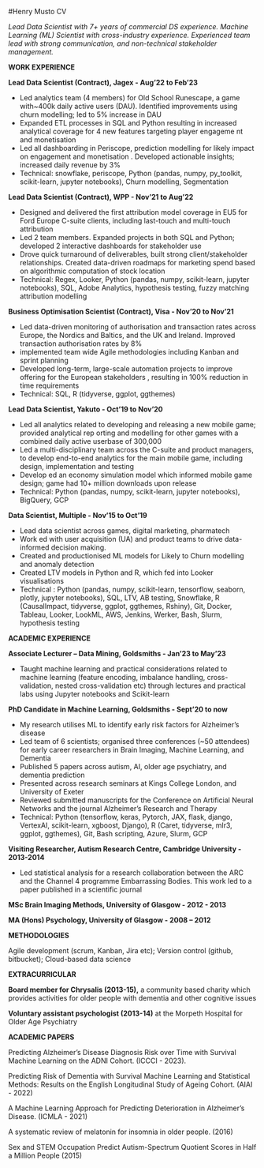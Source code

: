 #Henry Musto CV 

*Lead Data Scientist with 7+ years of commercial DS experience. Machine Learning (ML) Scientist with cross-industry experience.  Experienced team lead with strong communication, and  non-technical stakeholder management.*

**WORK EXPERIENCE**

**Lead Data Scientist (Contract),  Jagex - Aug’22 to Feb’23**

- Led analytics team (4 members) for Old School Runescape, a game with~400k daily active users (DAU). Identified improvements using churn modelling; led to 5% increase in DAU 
- Expanded ETL processes in SQL and Python resulting in increased analytical coverage for 4 new features targeting player engageme nt and monetisation
- Led all dashboarding in Periscope, prediction modelling for likely impact on engagement and monetisation . Developed  actionable insights; increased daily revenue by 3%
- Technical: snowflake, periscope, Python (pandas, numpy, py\_toolkit, scikit-learn, jupyter notebooks), Churn modelling, Segmentation

**Lead Data Scientist (Contract),  WPP - Nov’21 to Aug’22**

- Designed and delivered the first attribution model coverage in EU5 for Ford Europe C-suite clients, including last-touch and multi-touch attribution
- Led 2 team members. Expanded projects in both SQL and Python; developed 2 interactive dashboards for stakeholder use
- Drove quick turnaround of deliverables, built strong client/stakeholder relationships. Created data-driven roadmaps for marketing spend based on algorithmic computation of stock location
- Technical: Regex, Looker, Python (pandas, numpy, scikit-learn, jupyter notebooks), SQL, Adobe Analytics, hypothesis testing, fuzzy matching attribution modelling

**Business Optimisation Scientist (Contract),  Visa - Nov’20 to Nov’21**

- Led data-driven monitoring of authorisation and transaction rates across Europe, the Nordics and Baltics, and the UK and Ireland. Improved transaction authorisation rates by 8%
- implemented team wide Agile methodologies including Kanban and sprint planning
- Developed long-term, large-scale automation projects to improve offering for the European stakeholders , resulting in 100% reduction in time requirements
- Technical: SQL, R (tidyverse, ggplot, ggthemes)

**Lead Data Scientist,  Yakuto - Oct’19 to Nov’20**

- Led  all analytics related to  developing and releasing a new mobile game; provided  analytical rep orting and modelling for other games with a combined  daily active userbase  of 300,000 
- Led a multi-disciplinary team across the C-suite and product managers, to develop end-to-end analytics for the main mobile game, including design, implementation and testing
- Develop ed an economy simulation model which informed mobile game design; game had 10+ million downloads upon release
- Technical: Python (pandas, numpy, scikit-learn, jupyter notebooks), BigQuery, GCP

**Data Scientist,  Multiple - Nov’15 to Oct’19**

- Lead data scientist across games, digital marketing, pharmatech 
- Work ed  with  user acquisition (UA) and product teams  to drive data-informed decision making.
- Created and productionised ML models for Likely to Churn modelling and anomaly detection
- Created LTV models in Python and R, which fed into Looker visualisations 
- Technical : Python (pandas, numpy, scikit-learn, tensorflow, seaborn, plotly, jupyter notebooks),  SQL, LTV, AB  testing, Snowflake, R (CausalImpact, tidyverse, ggplot, ggthemes, Rshiny), Git, Docker,  Tableau, Looker, LookML, AWS, Jenkins, Werker, Bash, Slurm, hypothesis testing

**ACADEMIC EXPERIENCE**

**Associate Lecturer – Data Mining, Goldsmiths - Jan’23 to May’23**

- Taught machine learning and practical considerations related to machine learning (feature encoding, imbalance handling, cross-validation, nested cross-validation etc) through lectures and practical labs using Jupyter notebooks and Scikit-learn

**PhD Candidate in Machine Learning, Goldsmiths - Sept’20 to now**

- My research utilises ML to  identify early risk factors for Alzheimer’s disease
- Led team of 6 scientists; organised three conferences (~50 attendees)  for early career researchers in Brain Imaging, Machine Learning, and Dementia 
- Published 5 papers across autism, AI, older age psychiatry, and dementia prediction
- Presented across research seminars at Kings College London, and University of Exeter
- Reviewed submitted manuscripts for the Conference on Artificial Neural Networks and the journal Alzheimer’s Research and Therapy
- Technical: Python (tensorflow, keras, Pytorch, JAX, flask, django, VertexAI, scikit-learn, xgboost, Django), R (Caret, tidyverse, mlr3, ggplot, ggthemes), Git, Bash scripting, Azure, Slurm, GCP

**Visiting Researcher, Autism Research Centre, Cambridge University - 2013-2014**

- Led statistical analysis for a research collaboration between the ARC and the Channel 4 programme Embarrassing Bodies. This work led to a paper published in a scientific journal

**MSc Brain Imaging Methods,  University of Glasgow - 2012 - 2013**

**MA (Hons) Psychology,  University of Glasgow - 2008 – 2012**

**METHODOLOGIES**

Agile development (scrum, Kanban, Jira etc); Version control (github, bitbucket); Cloud-based data science

**EXTRACURRICULAR**

**Board member for Chrysalis (2013-15),** a community based charity which provides activities for older people with dementia and other cognitive issues

**Voluntary assistant psychologist (2013-14)**  at the Morpeth Hospital for Older Age Psychiatry

**ACADEMIC PAPERS**

Predicting Alzheimer’s Disease Diagnosis Risk over Time with  Survival Machine Learning on the ADNI Cohort. (ICCCI - 2023).

Predicting Risk of Dementia with Survival Machine Learning and Statistical Methods: Results on the English Longitudinal Study of Ageing Cohort. (AIAI - 2022)

A Machine Learning Approach for Predicting Deterioration in Alzheimer’s Disease. (ICMLA - 2021)

A systematic review of melatonin for insomnia in older people. (2016)

Sex and STEM Occupation Predict Autism-Spectrum Quotient Scores in Half a Million People (2015)

